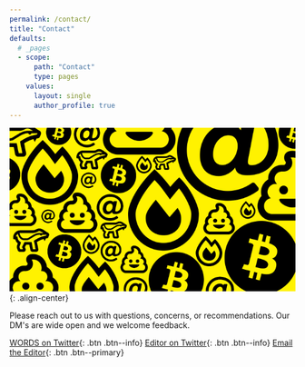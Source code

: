 ```yaml
---
permalink: /contact/
title: "Contact"
defaults:
  # _pages
  - scope:
      path: "Contact"
      type: pages
    values:
      layout: single
      author_profile: true
---
```


![](/assets/images/yellow.png){: .align-center}

Please reach out to us with questions, concerns, or recommendations. Our DM's are wide open and we welcome feedback. 


[<i class="fab fa-twitter"></i> WORDS on Twitter](https://twitter.com/_bitcoinwords){: .btn .btn--info}
[<i class="fab fa-twitter"></i> Editor on Twitter](https://twitter.com/_joerodgers){: .btn .btn--info}
[<i class="fas fa-envelope-open-text"></i> Email the Editor](mailto:bitcoinwords@gmail.com){: .btn .btn--primary}